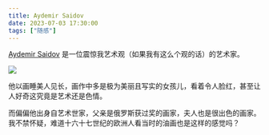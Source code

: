 ```yaml
---
title: Aydemir Saidov
date: 2023-07-03 17:30:00
tags: ["随感"]
---
```


[Aydemir Saidov](http://www.aydemirsaidov.com/en/gallery) 是一位震惊我艺术观（如果我有这么个观的话）的艺术家。

![](/blog/img/aydemir-saidov.jpeg)

他以画睡美人见长，画作中多是极为美丽且写实的女孩儿，看着令人脸红，甚至让人好奇这究竟是艺术还是色情。

而偏偏他出身自艺术世家，父亲是俄罗斯获过奖的画家，夫人也是很出色的画家。我不禁怀疑，难道十六十七世纪的欧洲人看当时的油画也是这样的感觉吗？